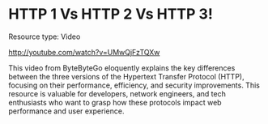 # HTTP 1 Vs HTTP 2 Vs HTTP 3!

Resource type: Video

http://youtube.com/watch?v=UMwQjFzTQXw

This video from ByteByteGo eloquently explains the key differences between the three versions of the Hypertext Transfer Protocol (HTTP), focusing on their performance, efficiency, and security improvements. This resource is valuable for developers, network engineers, and tech enthusiasts who want to grasp how these protocols impact web performance and user experience.